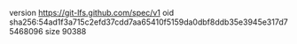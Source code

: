 version https://git-lfs.github.com/spec/v1
oid sha256:54ad1f3a715c2efd37cdd7aa65410f5159da0dbf8ddb35e3945e317d75468096
size 90388
